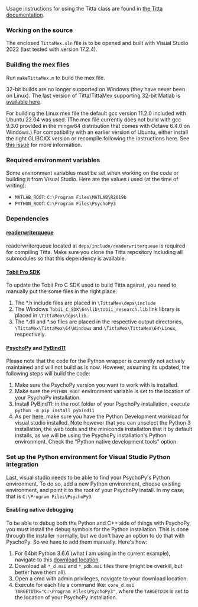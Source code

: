 Usage instructions for using the Titta class are found in [the Titta documentation](../readme.md).

### Working on the source
The enclosed `TittaMex.sln` file is to be opened and built with Visual Studio 2022 (last tested with version 17.2.4).

### Building the mex files
Run `makeTittaMex.m` to build the mex file.

32-bit builds are no longer supported on Windows (they have never been on Linux). The last version of Titta/TittaMex supporting 32-bit Matlab is [available here](https://github.com/dcnieho/Titta/releases/tag/last_32bit_version).

For building the Linux mex file the default gcc version 11.2.0 included with Ubuntu 22.04 was used.
(The mex file currently does not build with gcc 9.3.0 provided in the mingw64 distribution that comes with Octave 6.4.0 on Windows.)
For compatibility with an earlier version of Ubuntu, either install the right GLIBCXX version or recompile following the instructions here. See [this issue](https://github.com/dcnieho/Titta/issues/40) for more information.

### Required environment variables
Some environment variables must be set when working on the code or building it from Visual Studio. Here are the values i used (at the time of writing):
- `MATLAB_ROOT`: `C:\Program Files\MATLAB\R2019b`
- `PYTHON_ROOT`: `C:\Program Files\PsychoPy3`

### Dependencies
#### [readerwriterqueue](https://github.com/cameron314/readerwriterqueue)
readerwriterqueue located at `deps/include/readerwriterqueue` is required for compiling Titta. Make sure you clone the Titta repository including all submodules so that this dependency is available.

#### [Tobii Pro SDK](https://www.tobiipro.com/product-listing/tobii-pro-sdk/)
To update the Tobii Pro C SDK used to build Titta against, you need to manually put the some files in the right place:
1. The \*.h include files are placed in `\TittaMex\deps\include`
2. The Windows `Tobii_C_SDK\64\lib\tobii_research.lib` link library is placed in `\TittaMex\deps\lib`.
3. The \*.dll and \*.so files are placed in the respective output directories, `\TittaMex\TittaMex\64\Windows` and `\TittaMex\TittaMex\64\Linux`, respectively.

#### [PsychoPy](https://www.psychopy.org/) and [PyBind11](https://github.com/pybind/pybind11)
Please note that the code for the Python wrapper is currently not actively maintained and will not build as is now. However, assuming its updated, the following steps will build the code:
1. Make sure the PsychoPy version you want to work with is installed.
2. Make sure the `PYTHON_ROOT` environment variable is set to the location of your PsychoPy installation.
3. Install PyBind11: in the root folder of your PsychoPy installation, execute `python -m pip install pybind11`
4. As per [here](https://docs.microsoft.com/en-us/visualstudio/python/working-with-c-cpp-python-in-visual-studio?view=vs-2019#prerequisites), make sure you have the Python Development workload for visual studio installed. Note however that you can unselect the Python 3 installation, the web tools and the miniconda installation that it by default installs, as we will be using the PsychoPy installation's Python environment. Check the "Python native development tools" option.

### Set up the Python environment for Visual Studio Python integration
Last, visual studio needs to be able to find your PsychoPy's Python environment. To do so, add a new Python environment, choose existing environment, and point it to the root of your PsychoPy install. In my case, that is `C:\Program Files\PsychoPy3`.

#### Enabling native debugging
To be able to debug both the Python and C++ side of things with PsychoPy, you must install the debug symbols for the Python installation. This is done through the installer normally, but we don't have an option to do that with PyschoPy. So we have to add them manually. Here's how:
1. For 64bit Python 3.6.6 (what I am using in the current example), navigate to this [download location](https://www.python.org/ftp/python/3.6.6/amd64/).
2. Download all `*_d.msi` and `*_pdb.msi` files there (might be overkill, but better have them all).
3. Open a cmd with admin privileges, navigate to your download location.
4. Execute for each file a command like: `core_d.msi TARGETDIR="C:\Program Files\PsychoPy3"`, where the `TARGETDIR` is set to the location of your PsychoPy installation.
